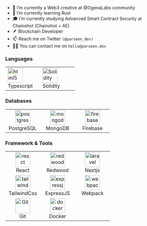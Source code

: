
- 🔭 I’m currently a Web3 creative at @OgenaLabs community
- 🌱 I’m currently learning Rust
- 🎓 I’m currently studying Advanced Smart Contract Security at Chainshot (Chainshot + AE)
- 🪶 Blockchain Developer
- 📫 Reach me on Twitter `(@parseen_dev)`
- 👨‍💻 You can contact me on `hello@parseen.dev`

<table >
<h3 align="left">Languages</h3>
  <tr>
    <td align="left" width="96">
      <img src="https://upload.wikimedia.org/wikipedia/commons/thumb/4/4c/Typescript_logo_2020.svg/128px-Typescript_logo_2020.svg.png" width="48" height="48" alt="html5" />
      <br>Typescript
    </td>
    <td align="left" width="96">
      <img src="https://soliditylang.org/images/SolBlueGradient.png" width="48" height="48" alt="Solidity" />
      <br>Solidity
    </td>
  </tr>
</table>
<table >
<h3 align="left">Databases</h3>
  <tr>
    <td align="center" width="96">
      <img src="https://www.vectorlogo.zone/logos/postgresql/postgresql-icon.svg" width="48" height="48" alt="postgres" />
      <br>PostgreSQL
    </td>
    <td align="center" width="96">
      <img src="https://www.vectorlogo.zone/logos/mongodb/mongodb-icon.svg" width="48" height="48" alt="mongodb" />
      <br>MongoDB
    </td>
    <td align="center" width="96">
      <img src="https://www.vectorlogo.zone/logos/firebase/firebase-icon.svg" width="48" height="48" alt="firebase" />
      <br>Firebase
    </td>
  </tr>
</table>
<table>
<h3 align="left">Framework & Tools</h3>
  <tr>
    <td align="center" width="96">
      <img src="https://www.vectorlogo.zone/logos/reactjs/reactjs-icon.svg" height="48" alt="react" />
      <br>React
    </td>
    <td align="center" width="96">
      <img src="https://redwoodjs.com/images/diecut.svg" height="48" alt="redwood" />
      <br>Redwood
    </td>
    <td align="center" width="96">
      <img src="https://nextjs.org/static/favicon/android-chrome-512x512.png" height="48" alt="laravel" />
      <br>Nextjs
    </td>
  </tr>
  <tr>
    <td align="center" width="96">
      <img src="https://tailwindcss.com/favicons/android-chrome-256x256.png?v=3" height="48" alt="tailwind" />
      <br>TailwindCss
    </td>
    <td align="center" width="96">
      <img src="https://github.com/expressjs/expressjs.com/raw/gh-pages/images/favicon.png" width="48" height="48" alt="expressjs" />
      <br>ExpressJS
    </td>
    <td align="center" width="96">
      <img src="https://www.vectorlogo.zone/logos/js_webpack/js_webpack-icon.svg" width="48" height="48" alt="webpack" />
      <br>Webpack
    </td>
  </tr>
  <tr>
    <td align="center" width="96">
      <img src="https://upload.wikimedia.org/wikipedia/commons/thumb/3/3f/Git_icon.svg/1200px-Git_icon.svg.png" width="48" height="48" alt="Git" />
      <br>Git
    </td>
    <td align="center" width="96">
      <img src="https://www.vectorlogo.zone/logos/docker/docker-icon.svg" width="48" height="48" alt="docker" />
      <br>Docker
    </td>
  </tr>
</table>

